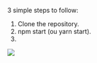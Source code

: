 3 simple steps to follow:

1) Clone the repository.
2) npm start (ou yarn start).
3)

![](https://media.giphy.com/media/14kdiJUblbWBXy/giphy.gif)
